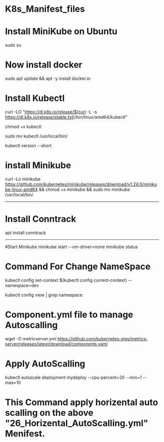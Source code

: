 # K8s_Manifest_files

# Install MiniKube on Ubuntu 

sudo su

# Now install docker

sudo apt update && apt -y install docker.io
# Install Kubectl

curl -LO "https://dl.k8s.io/release/$(curl -L -s https://dl.k8s.io/release/stable.txt)/bin/linux/amd64/kubectl"

chmod +x kubectl

sudo mv kubectl /usr/local/bin/

kubectl version --short

# install Minikube

curl -Lo minikube https://github.com/kubernetes/minikube/releases/download/v1.24.0/minikube-linux-amd64 
&& chmod +x minikube && sudo mv minikube /usr/local/bin/

*****************************************************************************
# Install Conntrack
apt install conntrack
*******************************************************************************
#Start Minikube
 minikube start --vm-driver=none
 minikube status

 # Command For Change NameSpace

kubectl config set-context $(kubectl config current-context) --namespace=dev

kubectl config view | grep namespace:

# Component.yml file to manage Autoscalling

wget -O metricserver.yml https://github.com/kubernetes-sigs/metrics-server/releases/latest/download/components.yaml


# Apply AutoScalling 

kubectl autoscale deployment mydeploy --cpu-percent=20 --min=1 --max=10

# This Command apply horizental auto scalling on the above "26_Horizental_AutoScalling.yml" Menifest.
